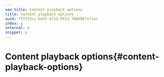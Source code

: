 ```yaml
---
seo-title: Content playback options
title: Content playback options
uuid: f77f23cc-be5f-4711-9f12-708d9071f1ac
index: y
internal: n
snippet: y
---
```


# Content playback options{#content-playback-options}

